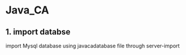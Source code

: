 # Java_CA
<h2>1. import databse</h2>
<p>import Mysql database using javacadatabase file through server-import</p>
